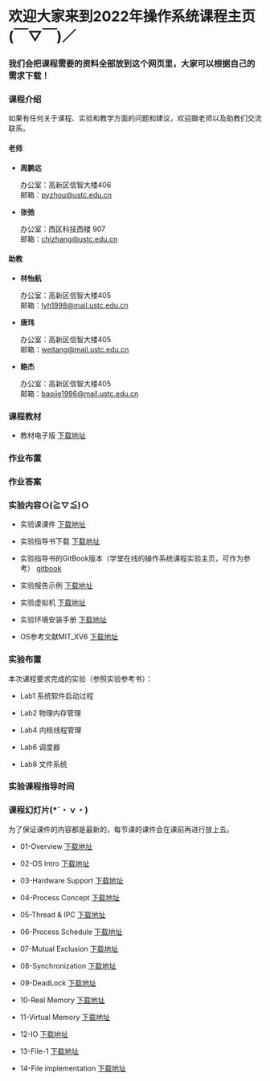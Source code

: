 #      欢迎大家来到2022年操作系统课程主页(￣▽￣)／
###    我们会把课程需要的资料全部放到这个网页里，大家可以根据自己的需求下载！

### 课程介绍

如果有任何关于课程、实验和教学方面的问题和建议，欢迎跟老师以及助教们交流联系。

#### 老师
- **周鹏远** 
   
  办公室：高新区信智大楼406  
  邮箱：pyzhou@ustc.edu.cn

- **张弛**  
  
  办公室：西区科技西楼 907   
  邮箱：chizhang@ustc.edu.cn

#### 助教
- **林怡航**  
  
  办公室：高新区信智大楼405  
  邮箱：lyh1998@mail.ustc.edu.cn 

- **唐玮**  
  
  办公室：高新区信智大楼405  
  邮箱：weitang@mail.ustc.edu.cn
- **鲍杰**  
  
  办公室：高新区信智大楼405  
  邮箱：baojie1996@mail.ustc.edu.cn



### 课程教材


* 教材电子版  [下载地址](https://rec.ustc.edu.cn/share/68232f50-2699-11ed-ab8e-79d811111862)  

### 作业布置  


### 作业答案


### 实验内容Ｏ(≧▽≦)Ｏ

* 实验课课件 [下载地址](https://rec.ustc.edu.cn/share/8bbabf00-2699-11ed-a927-7b821b959479)

* 实验指导书下载 [下载地址](https://rec.ustc.edu.cn/share/ad94b880-2699-11ed-8e43-63b9e58eb686) 
* 实验指导书的GitBook版本（学堂在线的操作系统课程实验主页，可作为参考） [gitbook](https://chyyuu.gitbooks.io/ucore_os_docs/content/)

* 实验报告示例 [下载地址](https://rec.ustc.edu.cn/share/9b66bad0-2699-11ed-a9b4-6f57a7ec8400) 

* 实验虚拟机 [下载地址](https://rec.ustc.edu.cn/share/d6a5f390-2699-11ed-9a71-ed7d2b753d62) 

* 实验环境安装手册 [下载地址](https://rec.ustc.edu.cn/share/bbf23da0-2699-11ed-8af0-4fe39ac449bd) 

* OS参考文献MIT_XV6 [下载地址](https://rec.ustc.edu.cn/share/e3ac42c0-2699-11ed-bba1-3bb0a29e1ddb) 


### 实验布置
本次课程要求完成的实验（参照实验参考书）：

- Lab1 系统软件启动过程 

- Lab2 物理内存管理
  
- Lab4 内核线程管理

- Lab6 调度器

- Lab8 文件系统


### 实验课程指导时间

### 课程幻灯片(*´・ｖ・)

为了保证课件的内容都是最新的，每节课的课件会在课前再进行放上去。
- 01-Overview [下载地址]()

- 02-OS Intro [下载地址]() 

- 03-Hardware Support [下载地址]() 

- 04-Process Concept [下载地址]()

- 05-Thread & IPC [下载地址]()

- 06-Process Schedule [下载地址]()

- 07-Mutual Exclusion [下载地址]()

- 08-Synchronization [下载地址]()

- 09-DeadLock [下载地址]()

- 10-Real Memory [下载地址]()

- 11-Virtual Memory [下载地址]()

- 12-IO [下载地址]()

- 13-File-1 [下载地址]()

- 14-File implementation [下载地址]()
